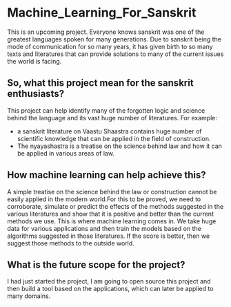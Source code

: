 # Machine_Learning_For_Sanskrit

This is an upcoming project. Everyone knows sanskrit was one of the greatest languages spoken for many generations. Due to sanskrit being the mode of communication for so many years, it has given birth to so many texts and literatures that can provide solutions to many of the current issues the world is facing. 

## So, what this project mean for the sanskrit enthusiasts?

This project can help identify many of the forgotten logic and science behind the language and its vast huge number of literatures. For example:
* a sanskrit literature on Vaastu Shaastra contains huge number of scientific knowledge that can be applied in the field of construction. 
* The nyayashastra is a treatise on the science behind law and how it can be applied in various areas of law.

## How machine learning can help achieve this?

A simple treatise on the science behind the law or construction cannot be easily applied in the modern world.For this to be proved, we need to corroborate, simulate or predict the effects of the methods suggested in the various literatures and show that it is positive and better than the current methods we use. This is where machine learning comes in. We take huge data for various applications and then train the models based on the algorithms suggested in those literatures. If the score is better, then we suggest those methods to the outside world.

## What is the future scope for the project?

I had just started the project, I am going to open source this project and then build a tool based on the applications, which can later be applied to many domains. 

